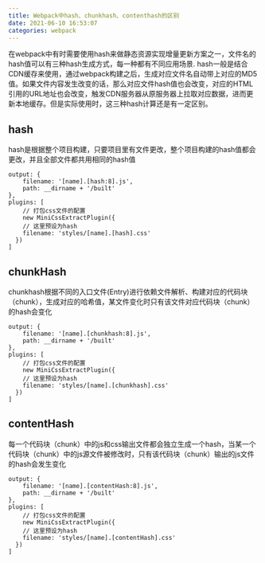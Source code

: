 ```yaml
---
title: Webpack中hash、chunkhash、contenthash的区别
date: 2021-06-10 16:53:07
categories: webpack
---
```

在webpack中有时需要使用hash来做静态资源实现增量更新方案之一，文件名的hash值可以有三种hash生成方式，每一种都有不同应用场景.
hash一般是结合CDN缓存来使用，通过webpack构建之后，生成对应文件名自动带上对应的MD5值。如果文件内容发生改变的话，那么对应文件hash值也会改变，对应的HTML引用的URL地址也会改变，触发CDN服务器从原服务器上拉取对应数据，进而更新本地缓存。但是实际使用时，这三种hash计算还是有一定区别。
## hash
hash是根据整个项目构建，只要项目里有文件更改，整个项目构建的hash值都会更改，并且全部文件都共用相同的hash值
```
output: {
    filename: '[name].[hash:8].js',
    path: __dirname + '/built'
},
plugins: [
    // 打包css文件的配置
    new MiniCssExtractPlugin({
    // 这里预设为hash
    filename: 'styles/[name].[hash].css'
  })
]
```
## chunkHash
chunkhash根据不同的入口文件(Entry)进行依赖文件解析、构建对应的代码块（chunk），生成对应的哈希值，某文件变化时只有该文件对应代码块（chunk）的hash会变化
```
output: {
    filename: '[name].[chunkhash:8].js',
    path: __dirname + '/built'
},
plugins: [
    // 打包css文件的配置
    new MiniCssExtractPlugin({
    // 这里预设为hash
    filename: 'styles/[name].[chunkhash].css'
  })
]
```
## contentHash
每一个代码块（chunk）中的js和css输出文件都会独立生成一个hash，当某一个代码块（chunk）中的js源文件被修改时，只有该代码块（chunk）输出的js文件的hash会发生变化
```
output: {
    filename: '[name].[contentHash:8].js',
    path: __dirname + '/built'
},
plugins: [
    // 打包css文件的配置
    new MiniCssExtractPlugin({
    // 这里预设为hash
    filename: 'styles/[name].[contentHash].css'
  })
]
```